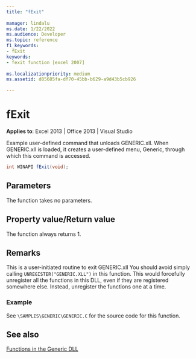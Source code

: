 ```yaml
---
title: "fExit"
  
manager: lindalu
ms.date: 1/22/2022
ms.audience: Developer
ms.topic: reference
f1_keywords:
- fExit
keywords:
- fexit function [excel 2007]
 
ms.localizationpriority: medium
ms.assetid: d85685fa-df70-45bb-b629-a9d43b5cb926

---
```


# fExit

 **Applies to**: Excel 2013 | Office 2013 | Visual Studio
  
Example user-defined command that unloads GENERIC.xll. When GENERIC.xll is loaded, it creates a user-defined menu, Generic, through which this command is accessed.
  
```cs
int WINAPI fExit(void);
```

## Parameters

The function takes no parameters.
  
## Property value/Return value

The function always returns 1.
  
## Remarks

This is a user-initiated routine to exit GENERIC.xll You should avoid simply calling `UNREGISTER("GENERIC.XLL")` in this function. This would forcefully unregister all the functions in this DLL, even if they are registered somewhere else. Instead, unregister the functions one at a time.
  
### Example

See `\SAMPLES\GENERIC\GENERIC.C` for the source code for this function.
  
## See also

[Functions in the Generic DLL](functions-in-the-generic-dll.md)
